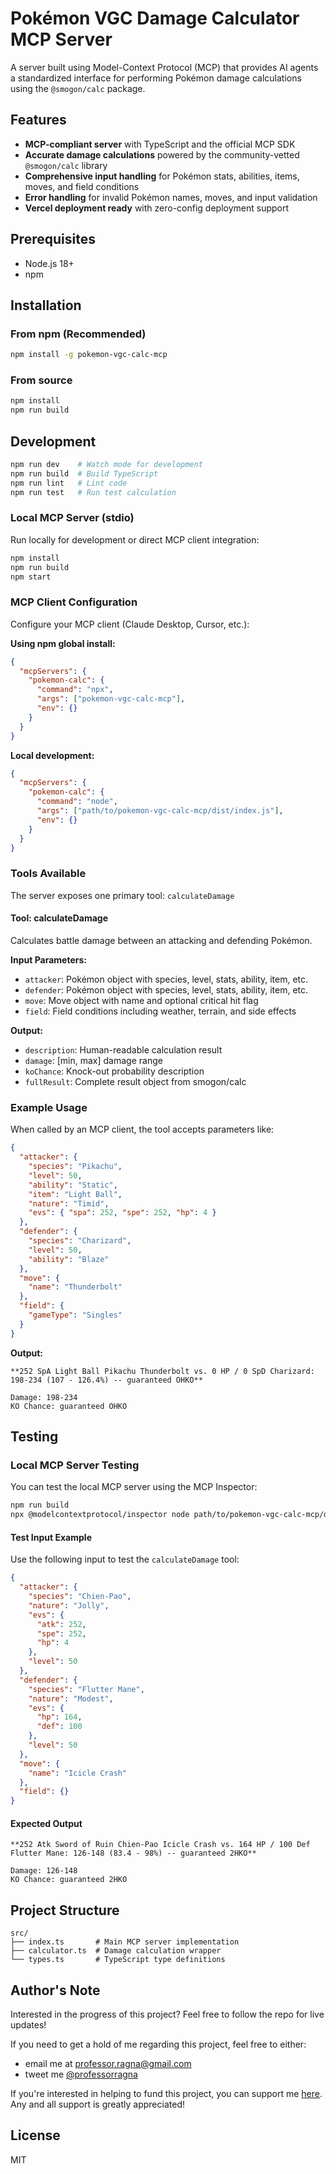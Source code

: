 # Pokémon VGC Damage Calculator MCP Server

A server built using Model-Context Protocol (MCP) that provides AI agents a standardized interface for performing Pokémon damage calculations using the `@smogon/calc` package.

## Features

- **MCP-compliant server** with TypeScript and the official MCP SDK
- **Accurate damage calculations** powered by the community-vetted `@smogon/calc` library
- **Comprehensive input handling** for Pokémon stats, abilities, items, moves, and field conditions
- **Error handling** for invalid Pokémon names, moves, and input validation
- **Vercel deployment ready** with zero-config deployment support

## Prerequisites

- Node.js 18+ 
- npm

## Installation

### From npm (Recommended)

```bash
npm install -g pokemon-vgc-calc-mcp
```

### From source

```bash
npm install
npm run build
```

## Development

```bash
npm run dev    # Watch mode for development
npm run build  # Build TypeScript
npm run lint   # Lint code
npm run test   # Run test calculation
```

### Local MCP Server (stdio)

Run locally for development or direct MCP client integration:

```bash
npm install
npm run build
npm start
```

### MCP Client Configuration

Configure your MCP client (Claude Desktop, Cursor, etc.):

**Using npm global install:**
```json
{
  "mcpServers": {
    "pokemon-calc": {
      "command": "npx",
      "args": ["pokemon-vgc-calc-mcp"],
      "env": {}
    }
  }
}
```

**Local development:**
```json
{
  "mcpServers": {
    "pokemon-calc": {
      "command": "node",
      "args": ["path/to/pokemon-vgc-calc-mcp/dist/index.js"],
      "env": {}
    }
  }
}
```

### Tools Available

The server exposes one primary tool: `calculateDamage`

#### Tool: calculateDamage

Calculates battle damage between an attacking and defending Pokémon.

**Input Parameters:**
- `attacker`: Pokémon object with species, level, stats, ability, item, etc.
- `defender`: Pokémon object with species, level, stats, ability, item, etc.
- `move`: Move object with name and optional critical hit flag
- `field`: Field conditions including weather, terrain, and side effects

**Output:**
- `description`: Human-readable calculation result
- `damage`: [min, max] damage range
- `koChance`: Knock-out probability description
- `fullResult`: Complete result object from smogon/calc

### Example Usage

When called by an MCP client, the tool accepts parameters like:

```json
{
  "attacker": {
    "species": "Pikachu",
    "level": 50,
    "ability": "Static", 
    "item": "Light Ball",
    "nature": "Timid",
    "evs": { "spa": 252, "spe": 252, "hp": 4 }
  },
  "defender": {
    "species": "Charizard",
    "level": 50,
    "ability": "Blaze"
  },
  "move": {
    "name": "Thunderbolt"
  },
  "field": {
    "gameType": "Singles"
  }
}
```

**Output:**
```
**252 SpA Light Ball Pikachu Thunderbolt vs. 0 HP / 0 SpD Charizard: 198-234 (107 - 126.4%) -- guaranteed OHKO**

Damage: 198-234
KO Chance: guaranteed OHKO
```

## Testing

### Local MCP Server Testing

You can test the local MCP server using the MCP Inspector:

```bash
npm run build
npx @modelcontextprotocol/inspector node path/to/pokemon-vgc-calc-mcp/dist/index.js
```

#### Test Input Example

Use the following input to test the `calculateDamage` tool:

```json
{
  "attacker": {
    "species": "Chien-Pao",
    "nature": "Jolly",
    "evs": {
      "atk": 252,
      "spe": 252,
      "hp": 4
    },
    "level": 50
  },
  "defender": {
    "species": "Flutter Mane",
    "nature": "Modest",
    "evs": {
      "hp": 164,
      "def": 100
    },
    "level": 50
  },
  "move": {
    "name": "Icicle Crash"
  },
  "field": {}
}
```

#### Expected Output

```
**252 Atk Sword of Ruin Chien-Pao Icicle Crash vs. 164 HP / 100 Def Flutter Mane: 126-148 (83.4 - 98%) -- guaranteed 2HKO**

Damage: 126-148
KO Chance: guaranteed 2HKO
```

## Project Structure

```
src/
├── index.ts       # Main MCP server implementation
├── calculator.ts  # Damage calculation wrapper
└── types.ts       # TypeScript type definitions
```

## Author's Note

Interested in the progress of this project? Feel free to follow the repo for live updates!

If you need to get a hold of me regarding this project, feel free to either:

- email me at professor.ragna@gmail.com
- tweet me [@professorragna](https://twitter.com/professorragna)

If you're interested in helping to fund this project, you can support me [here](https://www.buymeacoffee.com/professorragna). Any and all support is greatly appreciated!

## License

MIT